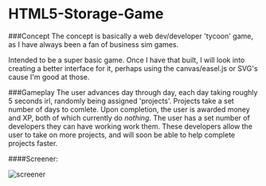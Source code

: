HTML5-Storage-Game
==================

###Concept
The concept is basically a web dev/developer 'tycoon' game, as I have always been a fan of business sim games. 

Intended to be a super basic game. Once I have that built, I will look into creating a better interface for it, perhaps using the canvas/easel.js or SVG's cause I'm good at those.

###Gameplay
The user advances day through day, each day taking roughly 5 seconds irl, randomly being assigned 'projects'. Projects take a set number of days to comlete. Upon completion, the user is awarded money and XP, both of which currently do *nothing*. The user has a set number of developers they can have working work them. These developers allow the user to take on more projects, and will soon be able to help complete projects faster.


####Screener:

![screener](https://cloud.githubusercontent.com/assets/4298089/3730693/e9ff0a6a-16d7-11e4-8912-409a441e9820.png)